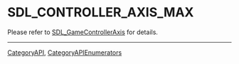 # SDL_CONTROLLER_AXIS_MAX

Please refer to [SDL_GameControllerAxis](SDL_GameControllerAxis) for details.

----
[CategoryAPI](CategoryAPI), [CategoryAPIEnumerators](CategoryAPIEnumerators)

